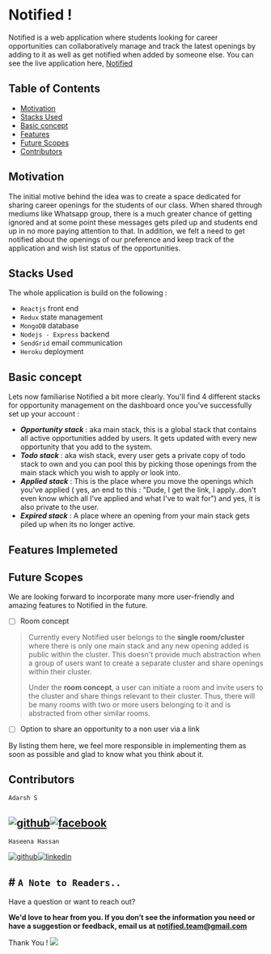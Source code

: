 # Notified !

Notified is a web application where students looking for career opportunities can collaboratively manage and track the latest openings by adding to it as well as get notified when added by someone else. You can see the live  application here, [Notified](https://be-notified.herokuapp.com)

## Table of Contents

 - [Motivation](https://github.com/adarshsuresh07/Notified#motivation)
 - [Stacks Used](https://github.com/adarshsuresh07/Notified#stacks-used)
 - [Basic concept](https://github.com/adarshsuresh07/Notified#basic-concept)
 - [Features](https://github.com/adarshsuresh07/Notified#features-implemeted)
 - [Future Scopes](https://github.com/adarshsuresh07/Notified#future-scopes)
 - [Contributors](https://github.com/adarshsuresh07/Notified#contributors)

## Motivation

The initial motive behind the idea was to create a space dedicated for sharing career openings for the students of our class. When shared through mediums like Whatsapp group, there is a much greater chance of getting ignored and at some point these messages gets piled up and students end up in no more paying attention to that. In addition, we felt a need to get notified about the openings of our preference and keep track of the application and wish list status of the opportunities.

## Stacks Used

The whole application is build on the following : 

 -  `Reactjs`  front end
 - `Redux` state management
 - `MongoDB` database
 - `Nodejs - Express` backend
 - `SendGrid` email communication
 -  `Heroku` deployment


## Basic concept

Lets now familiarise Notified a bit more clearly. You'll find 4 different stacks for opportunity management on the dashboard once you've successfully set up your account :

 - ***Opportunity stack*** : aka main stack, this is a global stack that contains all active opportunities added by users. It gets updated with every new opportunity that you add to the system.
 - ***Todo stack*** : aka wish stack, every user gets a private copy of todo stack to own and you can pool this by picking those openings from the main stack which you wish to apply or look into.
 - ***Applied stack*** : This is the place where you move the openings which you've applied ( yes, an end to this : "Dude, I get the link, I apply..don't even know which all I've applied and what I've to wait for") and yes, it is also private to the user.
 - ***Expired stack*** : A place where an opening from your main stack gets piled up when its no longer active.


## Features Implemeted

 

## Future Scopes

We are looking forward to incorporate many more user-friendly and amazing features to Notified in the future. 

 - [ ] Room concept 
 > Currently every Notified user belongs to the **single room/cluster** where there is only one main stack and  any new opening added is public within the cluster.  This doesn't provide much abstraction when a group of users want to create a separate cluster and share openings within their cluster. 
 > 
 > Under the **room concept**, a user can initiate a room and invite users to the cluster and share things relevant to their cluster. Thus, there will be many rooms with two or more users belonging to it and is abstracted from other similar rooms.
 - [ ] Option to share an opportunity to a non user via a link

 By listing them here, we feel more responsible in implementing them as soon as possible and glad to know what you think about it. 

## Contributors

 `Adarsh S `
 
[1]: https://github.com/adarshsuresh07
[2]: https://adarshsuresh07.github.io/Portfolio/


[![github](https://img.icons8.com/fluent/48/000000/github.png)][1][![facebook](https://img.icons8.com/ios/50/000000/domain.png)][2]
---

`Haseena Hassan`

[1]: https://github.com/haseena-hassan
[2]: http://www.linkedin.com/in/haseena-hassan


[![github](https://img.icons8.com/fluent/48/000000/github.png)][1][![linkedin](https://img.icons8.com/fluent/48/000000/linkedin.png)][2]




## # `A Note to Readers..`

Have a question or want to reach out?

**We'd love to hear from you. If you don’t see the information you need or have a suggestion or feedback, email us at notified.team@gmail.com**

Thank You !
<img src="https://img.icons8.com/flat_round/64/000000/filled-like.png"/>